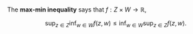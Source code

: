 The **max-min inequality** says that ${\displaystyle f:Z\times W\to \mathbb {R} }$,

$$
{\displaystyle \sup _{z\in Z}\inf _{w\in W}f(z,w)\leq \inf _{w\in W}\sup _{z\in Z}f(z,w).}
$$